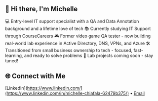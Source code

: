 ## 👋 Hi there, I'm Michelle

💻 Entry-level IT support specialist with a QA and Data Annotation background and a lifetime love of tech
📚 Currently studying IT Support through CourseCareers
🎮 Former video game QA tester - now building real-world lab experience in Active Directory, DNS, VPNs, and Azure
🛠️ Transitioned from small business ownership to tech - focused, fast-learning, and ready to solve problems
📂 Lab projects coming soon - stay tuned!

## 🌐 Connect with Me
[LinkedIn](https://www.linkedin.com/](https://www.linkedin.com/in/michelle-chiafala-62479b375/) • [Email](mailto:mlchiafala@gmail.com)
